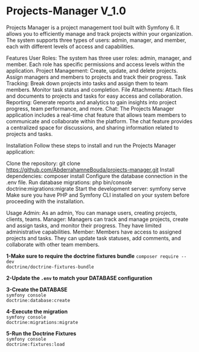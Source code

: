 # Projects-Manager V_1.0

Projects Manager is a project management tool built with Symfony 6. It allows you to efficiently manage and track projects within your organization. 
The system supports three types of users: admin, manager, and member, each with different levels of access and capabilities.

Features
User Roles: The system has three user roles: admin, manager, and member. Each role has specific permissions and access levels within the application.
Project Management: Create, update, and delete projects. Assign managers and members to projects and track their progress.
Task Tracking: Break down projects into tasks and assign them to team members. Monitor task status and completion.
File Attachments: Attach files and documents to projects and tasks for easy access and collaboration.
Reporting: Generate reports and analytics to gain insights into project progress, team performance, and more.
Chat: The Projects Manager application includes a real-time chat feature that allows team members to communicate and collaborate within the platform.
      The chat feature provides a centralized space for discussions, and sharing information related to projects and tasks.

Installation
Follow these steps to install and run the Projects Manager application:

Clone the repository: git clone https://github.com/AbderrahamneBouda/projects-manager.git
Install dependencies: composer install
Configure the database connection in the .env file.
Run database migrations: php bin/console doctrine:migrations:migrate
Start the development server: symfony serve
Make sure you have PHP and Symfony CLI installed on your system before proceeding with the installation.

Usage
Admin: As an admin, You can manage users, creating projects, clients, teams.
Manager: Managers can track and manage projects, create and assign tasks, and monitor their progress. They have limited administrative capabilities.
Member: Members have access to assigned projects and tasks. They can update task statuses, add comments, and collaborate with other team members.

<b>1-Make sure to require the doctrine fixtures bundle</b>
<code>composer require --dev doctrine/doctrine-fixtures-bundle</code><br>

<b>2-Update the <code>.env</code> to match your DATABASE configuration</b><br>

<b>3-Create the DATABASE</b><br>
<code>symfony console doctrine:database:create</code><br>

<b>4-Execute the migration</b><br>
<code>symfony console doctrine:migrations:migrate</code><br>

<b>5-Run the Doctrine Fixtures</b><br>
<code>symfony console doctrine:fixtures:load</code>

